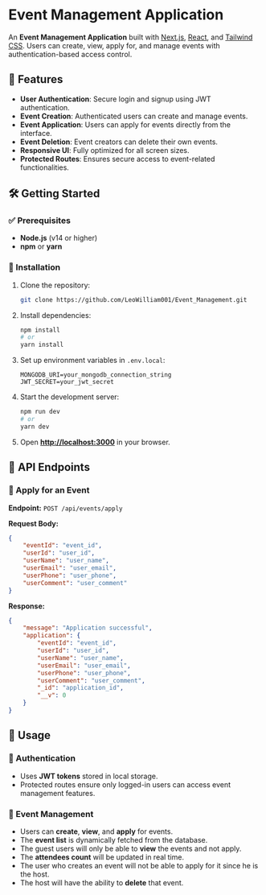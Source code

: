 # Event Management Application  

An **Event Management Application** built with [Next.js](https://nextjs.org), [React](https://reactjs.org), and [Tailwind CSS](https://tailwindcss.com). Users can create, view, apply for, and manage events with authentication-based access control.  

## 🚀 Features  

- **User Authentication**: Secure login and signup using JWT authentication.  
- **Event Creation**: Authenticated users can create and manage events.  
- **Event Application**: Users can apply for events directly from the interface.  
- **Event Deletion**: Event creators can delete their own events.  
- **Responsive UI**: Fully optimized for all screen sizes.  
- **Protected Routes**: Ensures secure access to event-related functionalities.  

## 🛠️ Getting Started  

### ✅ Prerequisites  

- **Node.js** (v14 or higher)  
- **npm** or **yarn**  

### 📌 Installation  

1. Clone the repository:  
   ```bash
   git clone https://github.com/LeoWilliam001/Event_Management.git
   ```  

2. Install dependencies:  
   ```bash
   npm install
   # or
   yarn install
   ```  

3. Set up environment variables in `.env.local`:  
   ```env
   MONGODB_URI=your_mongodb_connection_string
   JWT_SECRET=your_jwt_secret
   ```  

4. Start the development server:  
   ```bash
   npm run dev
   # or
   yarn dev
   ```  

5. Open **[http://localhost:3000](http://localhost:3000)** in your browser.  
  

## 📌 API Endpoints  

### 🔹 Apply for an Event  
**Endpoint:** `POST /api/events/apply`  

**Request Body:**  
```json
{
    "eventId": "event_id",
    "userId": "user_id",
    "userName": "user_name",
    "userEmail": "user_email",
    "userPhone": "user_phone",
    "userComment": "user_comment"
}
```

**Response:**  
```json
{
    "message": "Application successful",
    "application": {
        "eventId": "event_id",
        "userId": "user_id",
        "userName": "user_name",
        "userEmail": "user_email",
        "userPhone": "user_phone",
        "userComment": "user_comment",
        "_id": "application_id",
        "__v": 0
    }
}
```  

## 🔧 Usage  

### 🔑 Authentication  

- Uses **JWT tokens** stored in local storage.  
- Protected routes ensure only logged-in users can access event management features.  

### 📅 Event Management  

- Users can **create**, **view**, and **apply** for events.  
- The **event list** is dynamically fetched from the database.
- The guest users will only be able to **view** the events and not apply.
- The **attendees count** will be updated in real time.
- The user who creates an event will not be able to apply for it since he is the host.
- The host will have the ability to **delete** that event.
